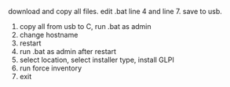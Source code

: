 download and copy all files. edit .bat line 4 and line 7. save to usb.

1. copy all from usb to C, run .bat as admin
2. change hostname
3. restart
4. run .bat as admin after restart
5. select location, select installer type, install GLPI
6. run force inventory
7. exit
